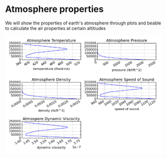 # Atmosphere properties
We will show the properties of earth's atmosphere through plots and beable to calculate the air properties at certain altitiudes

![alt text](https://github.com/DrewHopkins/atmosphere/blob/main/earth's_atmospheric_properties.jpg)
